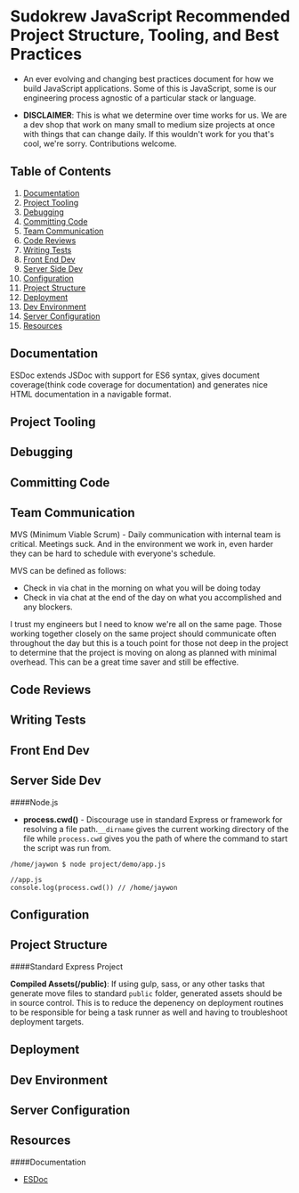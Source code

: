 # Sudokrew JavaScript Recommended Project Structure, Tooling, and Best Practices

* An ever evolving and changing best practices document for how we build JavaScript applications. Some of this is JavaScript, some is our engineering process agnostic of a particular stack or language.

* __DISCLAIMER__: This is what we determine over time works for us. We are a dev shop that work on many small to medium size projects at once with things that can change daily. If this wouldn't work for you that's cool, we're sorry. Contributions welcome.

## Table of Contents
1. [Documentation](#documentation)
2. [Project Tooling](#project-tooling)
3. [Debugging](#debugging)
4. [Committing Code](#committing-code)
5. [Team Communication](#team-communication)
6. [Code Reviews](#code-reviews)
7. [Writing Tests](#writing-tests)
8. [Front End Dev](#front-end-dev)
9. [Server Side Dev](#server-side-dev)
10. [Configuration](#configuration)
11. [Project Structure](#project-structure)
12. [Deployment](#deployment)
13. [Dev Environment](#dev-environment)
14. [Server Configuration](#server-configuration)
15. [Resources](#resources)

## Documentation

ESDoc extends JSDoc with support for ES6 syntax, gives document coverage(think code coverage for documentation) and generates nice HTML documentation in a navigable format. 

## Project Tooling

## Debugging

## Committing Code

## Team Communication

MVS (Minimum Viable Scrum) - Daily communication with internal team is critical. Meetings suck. And in the environment we work in, even harder they can be hard to schedule with everyone's schedule. 

MVS can be defined as follows:
- Check in via chat in the morning on what you will be doing today
- Check in via chat at the end of the day on what you accomplished and any blockers.

I trust my engineers but I need to know we're all on the same page. Those working together closely on the same project should communicate often throughout the day but this is a touch point for those not deep in the project to determine that the project is moving on along as planned with minimal overhead. This can be a great time saver and still be effective.

## Code Reviews

## Writing Tests

## Front End Dev

## Server Side Dev

####Node.js

- __process.cwd()__ - Discourage use in standard Express or framework for resolving a file path.`__dirname` gives the current working directory of the file while `process.cwd` gives you the path of where the command to start the script was run from.

```
/home/jaywon $ node project/demo/app.js

//app.js
console.log(process.cwd()) // /home/jaywon
```

## Configuration

## Project Structure

####Standard Express Project

__Compiled Assets(/public)__: If using gulp, sass, or any other tasks that generate move files to standard `public` folder, generated assets should be in source control. This is to reduce the depenency on deployment routines to be responsible for being a task runner as well and having to troubleshoot deployment targets.

## Deployment

## Dev Environment

## Server Configuration

## Resources

####Documentation
+ [ESDoc](https://esdoc.org/)
